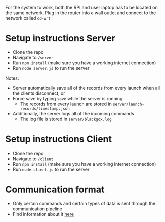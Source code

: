 For the system to work, both the RPI and user laptop has to be located on the same network. Plug in the router into a wall outlet and connect to the network called `dd-wrt`

# Setup instructions Server
 - Clone the repo
 - Navigate to `/server`
 - Run `npm install` (make sure you have a working internet connection)
 - Run `node server.js` to run the server
 
Notes:
* Server automatically save all of the records from every launch when all the clients disconnect, or
* Force save by typing `save` while the server is running
    - The records from every launch are stored in `server/launch-records/timestamp.json`
* Additionally, the server logs all of the incoming commands
    - The log file is stored in `server/blackgox.log`
    
# Setup instructions Client
 - Clone the repo
 - Navigate to `/client`
 - Run `npm install` (make sure you have a working internet connection)
 - Run `node client.js` to run the server

# Communication format

* Only certain commands and certain types of data is sent through the communication pipeline
* Find information about it [here](http://htmlpreview.github.io/?https://github.com/teamwaterloop/communication-system/blob/master/communication_format.html)
